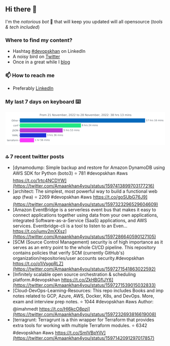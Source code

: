 <!--- [![Hits](https://hits.seeyoufarm.com/api/count/incr/badge.svg?url=https%3A%2F%2Fgithub.com%2Fakhan4u%2Fhit-counter&count_bg=%2379C83D&title_bg=%23555555&icon=&icon_color=%23E7E7E7&title=visits&edge_flat=false)](https://hits.seeyoufarm.com) --->

## Hi there 👋

I'm the _notorious bot_ 🤣 that will keep you updated will all opensource (_tools & tech included_) 

### Where to find my content?

* Hashtag [#devopskhan](https://www.linkedin.com/feed/hashtag/devopskhan) on LinkedIn
* A noisy bird on [Twitter](https://twitter.com/Amaankhan4you)
* Once in a great while I [blog](https://linuxparrot.com) 


### 📫 **How to reach me**

* Preferably [LinkedIn](https://www.linkedin.com/in/amaan-khan-linux-ninja)

### My last 7 days on keyboard ⌨️

<img src="https://github.com/akhan4u/akhan4u/blob/main/images/stat.svg" alt="Amaan's Wakatime Activity!"/>

### 🔝 7 recent twitter posts
<!-- DEVDOJO:START -->
- [dynamodump: Simple backup and restore for Amazon DynamoDB using AWS SDK for Python &lpar;boto3&rpar;
⭐️ 781
#devopskhan #aws
https://t.co/1rtc4NCDYW](https://twitter.com/Amaankhan4you/status/1597413899703177216)
- [architect: The simplest, most powerful way to build a functional web app &lpar;fwa&rpar;
⭐️ 2269
#devopskhan #aws
https://t.co/goSUbG76J9](https://twitter.com/Amaankhan4you/status/1597323296529604609)
- [Amazon EventBridge is a serverless event bus that makes it easy to connect applications together using data from your own applications, integrated Software-as-a-Service &lpar;SaaS&rpar; applications, and AWS services. Eventbridge-cli is a tool to listen to an Even… https://t.co/jumv2mXXsz](https://twitter.com/Amaankhan4you/status/1597286640590127105)
- [SCM &lpar;Source Control Management&rpar; security is of high importance as it serves as an entry point to the whole CI/CD pipeline. This repository contains policies that verify SCM &lpar;currently GitHub&#39;s&rpar; organization/repositories/user accounts security.#devopskhan https://t.co/o1iVsgpRLZ](https://twitter.com/Amaankhan4you/status/1597271541863022592)
- [Infinitely scalable open source orchestration &amp; scheduling platform.#devopskhan https://t.co/ZkHBGflJY6](https://twitter.com/Amaankhan4you/status/1597271539015032833)
- [Cloud-DevOps-Learning-Resources: This repo includes Books and imp notes related to GCP, Azure, AWS, Docker, K8s, and DevOps. More, exam and interview prep notes.
⭐️ 1044
#devopskhan #aws
Author: @imahmedt
https://t.co/HI6kcO8pzj](https://twitter.com/Amaankhan4you/status/1597232693816619008)
- [terragrunt: Terragrunt is a thin wrapper for Terraform that provides extra tools for working with multiple Terraform modules.
⭐️ 6342
#devopskhan #aws
https://t.co/SmIVBpYilV](https://twitter.com/Amaankhan4you/status/1597142091297017857)
<!-- DEVDOJO:END -->

<!-- ![Amaan's GitHub stats](https://github-readme-stats.vercel.app/api?username=akhan4u&count_private=true&show_icons=true&hide=contribs) -->
